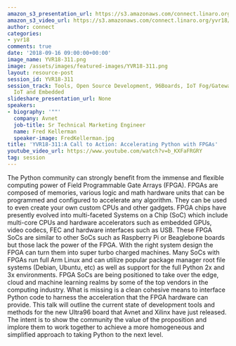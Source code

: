 ```yaml
---
amazon_s3_presentation_url: https://s3.amazonaws.com/connect.linaro.org/yvr18/presentations/yvr18-311.pdf
amazon_s3_video_url: https://s3.amazonaws.com/connect.linaro.org/yvr18/videos/yvr18-311.mp4
author: connect
categories:
- yvr18
comments: true
date: '2018-09-16 09:00:00+00:00'
image_name: YVR18-311.png
image: /assets/images/featured-images/YVR18-311.png
layout: resource-post
session_id: YVR18-311
session_track: Tools, Open Source Development, 96Boards, IoT Fog/Gateway/Edge Computing,
  IoT and Embedded
slideshare_presentation_url: None
speakers:
- biography: '""'
  company: Avnet
  job-title: Sr Technical Marketing Engineer
  name: Fred Kellerman
  speaker-image: FredKellerman.jpg
title: 'YVR18-311:A Call to Action: Accelerating Python with FPGAs'
youtube_video_url: https://www.youtube.com/watch?v=b_KXFaFRGRY
tag: session
---
```


The Python community can strongly benefit from the immense and flexible computing power of Field Programmable Gate Arrays (FPGA).  FPGAs are composed of memories, various logic and math hardware units that can be programmed and configured to accelerate any algorithm.  They can be used to even create your own custom CPUs and other gadgets.  FPGA chips have presently evolved into multi-faceted Systems on a Chip (SoC) which include multi-core CPUs and hardware accelerators such as embedded GPUs, video codecs, FEC and hardware interfaces such as USB.  These FPGA SoCs are similar to other SoCs such as Raspberry Pi or Beaglebone boards but those lack the power of the FPGA.  With the right system design the FPGA can turn them into super turbo charged machines.  Many SoCs with FPGAs run full Arm Linux and can utilize popular package manager root file systems (Debian, Ubuntu, etc) as well as support for the full Python 2x and 3x environments.  FPGA SoCs are being positioned to take over the edge, cloud and machine learning realms by some of the top vendors in the computing industry.  What is missing is a clean cohesive means to interface Python code to harness the acceleration that the FPGA hardware can provide.  This talk will outline the current state of development tools and methods for the new Ultra96 board that Avnet and Xilinx have just released. The intent is to show the community the value of the proposition and implore them to work together to achieve a more homogeneous and simplified approach to taking Python to the next level.
